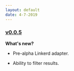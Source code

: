 ```yaml
---
layout: default
date: 4-7-2019
---
```


### [v0.0.5](https://github.com/layer5io/meshery/releases/tag/v0.0.5)

**What's new?**

- Pre-alpha Linkerd adapter.

* Ability to filter results.

